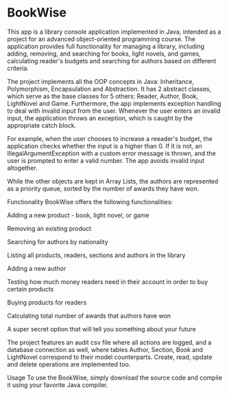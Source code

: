 # BookWise
This app is a library console application implemented in Java, intended as a project for an advanced object-oriented programming course. The application provides full functionality for managing a library, including adding, removing, and searching for books, light novels, and games, calculating reader's budgets and searching for authors based on different criteria.

The project implements all the OOP concepts in Java: Inheritance, Polymorphism, Encapsulation and Abstraction.
It has 2 abstract classes, which serve as the base classes for 5 others: Reader, Author, Book, LightNovel and Game. Furthermore, the app implements exception handling to deal with invalid input from the user. Whenever the user enters an invalid input, the application throws an exception, which is caught by the appropriate catch block.

For example, when the user chooses to increase a reeader's budget, the application checks whether the input is a higher than 0. If it is not, an IllegalArgumentException with a custom error message is thrown, and the user is prompted to enter a valid number. The app avoids invalid input altogether.

While the other objects are kept in Array Lists, the authors are represented as a priority queue, sorted by the number of awards they have won.

Functionality
BookWise offers the following functionalities:

Adding a new product - book, light novel, or game

Removing an existing product

Searching for authors by nationality

Listing all products, readers, sections and authors in the library

Adding a new author

Testing how much money readers need in their account in order to buy certain products

Buying products for readers

Calculating total number of awards that authors have won

A super secret option that will tell you something about your future

The project features an audit csv file where all actions are logged, and a database connection as well, where tables Author, Section, Book and LightNovel correspond to their model counterparts. Create, read, update and delete operations are implemented too.

Usage
To use the BookWise, simply download the source code and compile it using your favorite Java compiler.
